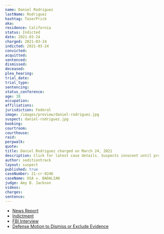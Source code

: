 ```yaml
---
name: Daniel Rodriguez
lastName: Rodriguez
hashtag: TaserPrick
aka:
residence: California
status: Indicted
date: 2021-03-24
charged: 2021-03-24
indicted: 2021-03-24
convicted:
acquitted:
sentenced:
dismissed:
deceased:
plea_hearing:
trial_date:
trial_type:
sentencing:
status_conference:
age: 38
occupation:
affiliations:
jurisdiction: Federal
image: /images/preview/daniel-rodriguez.jpg
suspect: daniel-rodriguez.jpg
booking:
courtroom:
courthouse:
raid:
perpwalk:
quote:
title: Daniel Rodriguez charged on March 24, 2021
description: Click for latest case details. Suspects innocent until proven guilty.
author: seditiontrack
layout: suspect
published: true
caseNumber: 21-cr-0246
caseName: USA v. BADALIAN
judge: Amy B. Jackson
videos:
charges:
sentence:
---
```

- [News Report](https://www.latimes.com/california/story/2021-03-31/daniel-rodriguez-arrested-capitol-riot-officer-assault)
- [Indictment](https://www.justice.gov/usao-dc/case-multi-defendant/file/1381991/download)
- [FBI Interview](https://storage.courtlistener.com/recap/gov.uscourts.dcd.229256/gov.uscourts.dcd.229256.38.1.pdf)
- [Defense Motion to Dismiss or Exclude Evidence](https://extremism.gwu.edu/sites/g/files/zaxdzs2191/f/Daniel%20Rodriguez%20Defense%20Motion%20to%20Suppress%20Exhibit%20A.pdf)
